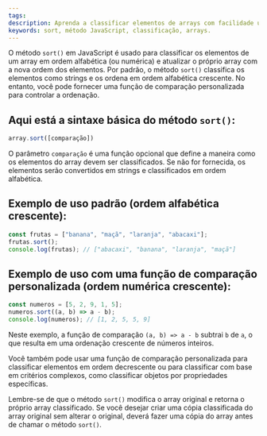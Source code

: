 ```yaml
---
tags: 
description: Aprenda a classificar elementos de arrays com facilidade usando o método sort em JavaScript.
keywords: sort, método JavaScript, classificação, arrays.
---
```

O método `sort()` em JavaScript é usado para classificar os elementos de um array em ordem alfabética (ou numérica) e atualizar o próprio array com a nova ordem dos elementos. Por padrão, o método `sort()` classifica os elementos como strings e os ordena em ordem alfabética crescente. No entanto, você pode fornecer uma função de comparação personalizada para controlar a ordenação.

## Aqui está a sintaxe básica do método `sort()`:

```javascript
array.sort([comparação])
```

O parâmetro `comparação` é uma função opcional que define a maneira como os elementos do array devem ser classificados. Se não for fornecida, os elementos serão convertidos em strings e classificados em ordem alfabética.

## Exemplo de uso padrão (ordem alfabética crescente):

```javascript
const frutas = ["banana", "maçã", "laranja", "abacaxi"];
frutas.sort();
console.log(frutas); // ["abacaxi", "banana", "laranja", "maçã"]
```

## Exemplo de uso com uma função de comparação personalizada (ordem numérica crescente):

```javascript
const numeros = [5, 2, 9, 1, 5];
numeros.sort((a, b) => a - b);
console.log(numeros); // [1, 2, 5, 5, 9]
```

Neste exemplo, a função de comparação `(a, b) => a - b` subtrai `b` de `a`, o que resulta em uma ordenação crescente de números inteiros.

Você também pode usar uma função de comparação personalizada para classificar elementos em ordem decrescente ou para classificar com base em critérios complexos, como classificar objetos por propriedades específicas.

Lembre-se de que o método `sort()` modifica o array original e retorna o próprio array classificado. Se você desejar criar uma cópia classificada do array original sem alterar o original, deverá fazer uma cópia do array antes de chamar o método `sort()`.
